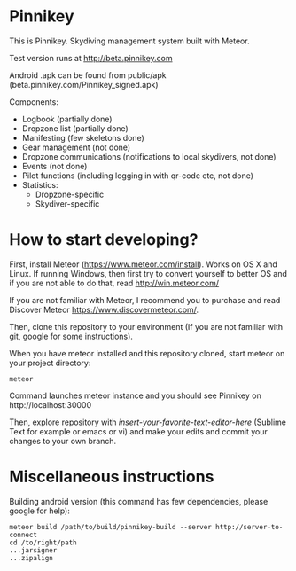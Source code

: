 Pinnikey
============

This is Pinnikey. Skydiving management system built with Meteor.

Test version runs at http://beta.pinnikey.com

Android .apk can be found from public/apk (beta.pinnikey.com/Pinnikey_signed.apk)

Components:

* Logbook (partially done)
* Dropzone list (partially done)
* Manifesting (few skeletons done)
* Gear management (not done)
* Dropzone communications (notifications to local skydivers, not done)
* Events (not done)
* Pilot functions (including logging in with qr-code etc, not done)
* Statistics:
  * Dropzone-specific
  * Skydiver-specific

How to start developing?
==============

First, install Meteor (https://www.meteor.com/install). Works on OS X and Linux. If running Windows, then first try to convert yourself to better OS and if you are not able to do that, read <http://win.meteor.com/>

If you are not familiar with Meteor, I recommend you to purchase and read Discover Meteor <https://www.discovermeteor.com/>.

Then, clone this repository to your environment (If you are not familiar with git, google for some instructions).

When you have meteor installed and this repository cloned, start meteor on your project directory:
```
meteor
```
Command launches meteor instance and you should see Pinnikey on http://localhost:30000

Then, explore repository with *insert-your-favorite-text-editor-here* (Sublime Text for example or emacs or vi) and make your edits and commit your changes to your own branch.

Miscellaneous instructions
=======================

Building android version (this command has few dependencies, please google for help):
```
meteor build /path/to/build/pinnikey-build --server http://server-to-connect
cd /to/right/path
...jarsigner
...zipalign
```

